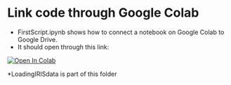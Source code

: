 # Link code through Google Colab
* FirstScript.ipynb shows how to connect a notebook on Google Colab to Google Drive.
* It should open through this link:

[![Open In Colab](https://colab.research.google.com/assets/colab-badge.svg)](https://colab.research.google.com/github/ally276/pgss_CSLab/blob/master/MyNotebooks/FirstScript.ipynb)


*LoadingIRISdata is part of this folder
